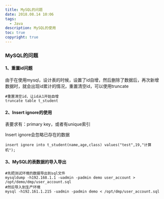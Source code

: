 ```yaml
---
title: MySQL的问题
date: 2018.08.14 10:06
tags:
  - Java
description: MySQL的使用
toc: true
copyright: true
---
```


### MySQL的问题

#### 1、重置id问题

由于在使用mysql，设计表的时候，设置了id自增，然后删除了数据后，再次新增数据时，就会出现id累计的情况，重置清空id，可以使用truncate

```mysql
#重置清空id，让id从1开始自增
truncate table t_student
```

#### 2、Insert ignore的使用

表要求有：primary key，或者有unique索引

Insert ignore会忽略已存在的数据

```mysql
insert ignore into t_student(name,age,class) values("test",19,"计算机");
```

#### 3、MySQL的表数据的导入导出

```mysql
#先把测试环境的数据导出到sql文件
mysqldump -h192.168.1.1 -uadmin -padmin demo user_account > /opt/demo/dmp/user_account.sql
#然后导入到生产环境
mysql -h192.161.1.215 -uadmin -padmin demo < /opt/dmp/user_account.sql
```

